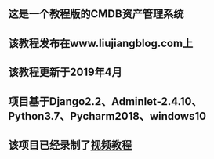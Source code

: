 ## 这是一个教程版的CMDB资产管理系统

## 该教程发布在www.liujiangblog.com上

## 该教程更新于2019年4月

## 项目基于**Django2.2**、**Adminlet-2.4.10**、Python3.7、Pycharm2018、windows10

## 该项目已经录制了[视频教程](http://www.liujiangblog.com/video/)

